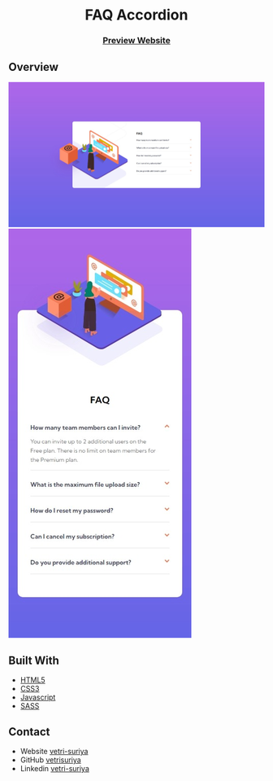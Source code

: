 <h1 align="center">FAQ Accordion</h1>

<div align="center">
  <h3>
    <a href="https://rvs-faq-accordion-card.netlify.app/">Preview Website</a>
  </h3>
</div>

## Overview

![screenshot](desktop.jpeg)
![screenshot](mobile.jpeg)

## Built With

- [HTML5](#!)
- [CSS3](#!)
- [Javascript](#!)
- [SASS](#!)

## Contact

- Website [vetri-suriya](https://vetri-suriya.web.app/)
- GitHub [vetrisuriya](https://github.com/vetrisuriya)
- Linkedin [vetri-suriya](https://www.linkedin.com/in/vetri-suriya/)